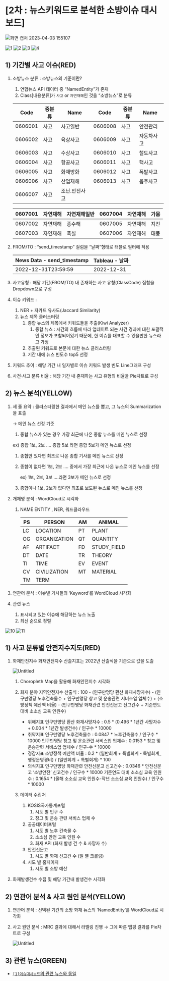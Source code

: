 # [2차 : 뉴스키워드로 분석한 소방이슈 대시보드]
![화면 캡처 2023-04-03 155107](https://user-images.githubusercontent.com/93654012/229432813-31157c28-e3aa-4b45-a4c5-bae3b2d4c06d.png)

![1](https://user-images.githubusercontent.com/93654012/229435259-30e3efe5-69de-4111-97a4-807c7eaf0e76.png)
![2](https://user-images.githubusercontent.com/93654012/229435263-0c5988b6-5018-4ec3-a138-4276d6b9b4a7.png)
![3](https://user-images.githubusercontent.com/93654012/229435270-9d7e67a7-4d6d-46d7-9a11-a7593b83855b.png)
![4](https://user-images.githubusercontent.com/93654012/229435278-8270eec1-b011-4668-835c-050daaa7244a.png)
## 1) 기간별 사고 이슈(RED)

1. 소방뉴스 분류 : 
소방뉴스의 기준이란?
    
    1. 연합뉴스 API 데이터 중 “NamedEntity”가 존재 
    2. Class[내용분류]가 `사고` or `자연재해`인 것을 “소방뉴스”로 분류
    
    | Code | 중분류 | Name | Code | 중분류 | Name |
    | --- | --- | --- | --- | --- | --- |
    | 0606001 | 사고 | 사고일반 | 0606008 | 사고 | 안전관리 |
    | 0606002 | 사고 | 육상사고 | 0606009 | 사고 | 자동차사고 |
    | 0606003 | 사고 | 수상사고 | 0606010 | 사고 | 철도사고 |
    | 0606004 | 사고 | 항공사고 | 0606011 | 사고 | 핵사고 |
    | 0606005 | 사고 | 화재방화 | 0606012 | 사고 | 폭발사고 |
    | 0606006 | 사고 | 산업재해 | 0606013 | 사고 | 음주사고 |
    | 0606007 | 사고 | 조난.안전사고 |  |  |  |
    
    | 0607001 | 자연재해 | 자연재해일반 | 0607004 | 자연재해 | 가뭄 |
    | --- | --- | --- | --- | --- | --- |
    | 0607002 | 자연재해 | 풍수해 | 0607005 | 자연재해 | 지진 |
    | 0607003 | 자연재해 | 폭설 | 0607006 | 자연재해 | 태풍 |

1. FROM/TO : “send_timestamp” 컬럼을 “날짜”형태로 태블로 필터에 적용 
    
    
    | News Data - send_timestamp | Tableau - 날짜 |
    | --- | --- |
    | 2022-12-31T23:59:59 | 2022-12-31 |
2. 사고유형 : 해당 기간(FROM/TO) 내 존재하는 사고 유형(ClassCode) 집합을 Dropdown으로 구성

1. 이슈 키워드 :  
    1. NER + 자카드 유사도(Jaccard Similarity) 
    2. 뉴스 제목 클러스터링
        1. 종합 뉴스의 제목에서 키워드들을 추출(Kiwi Analyzer)
            1. 종합 뉴스 : 시간의 흐름에 따라 업데이트 되는 사건 경과에 대한 포괄적인 정보가 포함되어있기 때문에, 한 이슈를 대표할 수 있을만한 뉴스라고 가정 
        2. 추출된 키워드로 본문에 대한 뉴스 클러스터링
        3. 기간 내에 뉴스 빈도수 top5 선정
        
4. 키워드 추이 : 해당 기간 내 일자별로 이슈 키워드 발생 빈도 Line그래프 구성

5. 사건·사고 분류 비율 : 해당 기간 내 존재하는 사고 유형의 비율을 Pie차트로 구성

## 2) 뉴스 분석(YELLOW)

1. 세 줄 요약 : 클러스터링한 결과에서 메인 뉴스를 뽑고, 그 뉴스의 Summarization을 표출
    
    → 메인 뉴스 선정 기준
    
     1. 종합 뉴스가 있는 경우 가장 최근에 나온 종합 뉴스를  메인 뉴스로 선정
    
    ex) 종합 1보, 2보 …. 종합 5보 라면 종합 5보가 메인 뉴스로 선정
    
    1. 종합만 있다면 최초로 나온 종합 기사를 메인 뉴스로 선정
    2. 종합이 없다면 1보, 2보 …. 중에서 가장 최근에 나온 뉴스로 메인 뉴스를 선정
        
        ex) 1보, 2보, 3보 ….라면 3보가 메인 뉴스로 선정
        
    3. 종합이나 1보, 2보가 없다면 최초로 보도된 뉴스로 메인 뉴스를 선정
    
2. 개체명 분석 : WordCloud로 시각화
    1. NAME ENTITY , NER, 워드클라우드
        
        
        | PS | PERSON | AM | ANIMAL |
        | --- | --- | --- | --- |
        | LC | LOCATION | PT | PLANT |
        | OG | ORGANIZATION | QT | QUANTITY |
        | AF | ARTIFACT | FD | STUDY_FIELD |
        | DT | DATE | TR | THEORY |
        | TI | TIME | EV | EVENT |
        | CV | CIVILIZATION | MT | MATERIAL |
        | TM | TERM |  |  |
3. 연관어 분석 : 이슈별 기사들의 ‘Keyword’를 WordCloud 시각화

4. 관련 뉴스
    1. 표시되고 있는 이슈에 해당하는 뉴스 노출
    2. 최신 순으로 정렬



![10](https://user-images.githubusercontent.com/93654012/229435314-f9fb04e1-d25d-45c9-8094-e96a05cc6c4f.png)
![11](https://user-images.githubusercontent.com/93654012/229435319-a58fff0c-4c60-4b1e-b355-6cbd8c3e238e.png)
## 1) 사고 분류별 안전지수지도(RED)

1. 화재안전지수 화재안전지수 산출지표는 2022년 산출식을 기준으로 값을 도출
    
    ![Untitled](https://user-images.githubusercontent.com/93654012/229436364-d4cee158-ab65-47e4-a8bc-b31b87ec3566.png)
    
    1. Choropleth Map을 활용해 화재안전지수 시각화
    
    2. 화재 분야 지역안전지수 산출식 :
    100 - (인구만명당 환산 화재사망자수) - (인구만명당 노후건축물수 + 인구만명당 창고 및 운송관련 서비스업 업체수) + (소방정책 예산액 비율) - (인구만명당 화재관련 안전신문고 신고건수 + 기준연도 대비 소소심 교육 인원수)
        - 위해지표
        인구만명당 환산 화재사망자수 : 0.5 * (0.496 * 1년간 사망자수 + 0.004 * 1년간 발생건수) / 인구수 * 10000
        - 취약지표
        인구만명당 노후건축물수 : 0.0847 * 노후건축물수 / 인구수 * 10000
        인구만명당 창고 및 운송관련 서비스업 업체수 : 0.0153 * 창고 및 운송관련 서비스업 업체수 / 인구-수 * 10000
        - 경감지표
        소방정책 예산액 비율 : 0.2 * (일반회계 + 특별회계 - 특별회계_행정운영경비) / (일반회계 + 특별회계) * 100
        - 의식지표
        인구만명당 화재관련 안전신문고 신고건수 : 0.0346 * 안전신문고 ‘소방안전’ 신고건수 / 인구수 * 10000
        기준연도 대비 소소심 교육 인원수 : 0.1654 * (올해 소소심 교육 인원수-작년 소소심 교육 인원수) / 인구수 * 10000
    3. 데이터 수집처
        1. KOSIS국가통계포털
            1. 시도 별 인구 수
            2. 창고 및 운송 관련 서비스 업체 수
        2. 공공데이터포털
            1. 시도 별 노후 건축물 수 
            2. 소소심 안전 교육 인원 수
            3. 화재 API (화재 발생 건 수 & 사망자 수)
        3. 안전신문고
            1. 시도 별 화재 신고건 수 (일 별 크롤링)
        4. 시도 별 홈페이지
            1. 시도 별 소방 예산
            
2. 화재발생건수 수집 및 해당 기간내 발생건수 시각화

## 2) 연관어 분석 & 사고 원인 분석(YELLOW)

1. 연관어 분석 :  선택된 기간의 소방 화재 뉴스의 ‘NamedEntity’를 WordCloud로 시각화
2. 사고 원인 분석 : MRC 결과에 대해서 라벨링 진행 → 그에 따른 맵핑 결과를 Pie차트로 구성
    
    ![Untitled](https://user-images.githubusercontent.com/93654012/229436827-c0e73a4b-e14c-4851-b6fb-90d229704d81.png)
    

## 3) 관련 뉴스(GREEN)

- [`[1]이슈대시보드`의 관련 뉴스와 동일](https://github.com/diagram298/FireBigdata/tree/main/%5B2%EC%B0%A8%5D_%EB%89%B4%EC%8A%A4%ED%82%A4%EC%9B%8C%EB%93%9C%EB%A1%9C_%EB%B6%84%EC%84%9D%ED%95%9C_%EC%86%8C%EB%B0%A9%EC%9D%B4%EC%8A%88_%EB%8C%80%EC%8B%9C%EB%B3%B4%EB%93%9C#2-%EB%89%B4%EC%8A%A4-%EB%B6%84%EC%84%9Dyellow)
